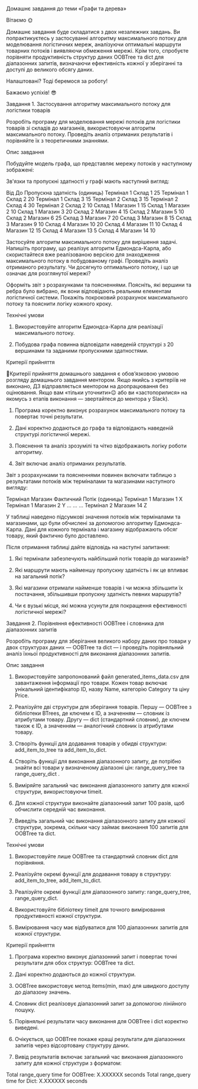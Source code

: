 
Домашнє завдання до теми «Графи та дерева»



Вітаємо 🌞

Домашнє завдання буде складатися з двох незалежних завдань. Ви попрактикуєтесь у застосуванні алгоритму максимального потоку для моделювання логістичних мереж, аналізуючи оптимальні маршрути товарних потоків і виявляючи обмеження мережі. Крім того, спробуєте порівняти продуктивність структур даних OOBTree та dict для діапазонних запитів, визначаючи ефективність кожної у зберіганні та доступі до великого обсягу даних.

Налаштовані? Тоді беремося за роботу!

Бажаємо успіхів! 😎



Завдання 1. Застосування алгоритму максимального потоку для логістики товарів

Розробіть програму для моделювання мережі потоків для логістики товарів зі складів до магазинів, використовуючи алгоритм максимального потоку. Проведіть аналіз отриманих результатів і порівняйте їх з теоретичними знаннями.



Опис завдання

Побудуйте модель графа, що представляє мережу потоків у наступному зображені:






Зв'язки та пропускні здатності у графі мають наступний вигляд:

Від	До	Пропускна здатність (одиниць)
Термінал 1	Склад 1	25
Термінал 1	Склад 2	20
Термінал 1	Склад 3	15
Термінал 2	Склад 3	15
Термінал 2	Склад 4	30
Термінал 2	Склад 2	10
 Склад 1	Магазин  1	15
 Склад 1	Магазин  2	10
Склад 1	Магазин 3	20
Склад 2	Магазин  4	15
Склад 2	Магазин 5	10
Склад 2	Магазин 6	25
Склад 3	Магазин 7	20
Склад 3	Магазин 8	15
Склад 3	Магазин 9	10
Склад 4	Магазин 10	20
Склад 4	Магазин 11	10
Склад 4	Магазин 12	15
Склад 4	Магазин 13	5
Склад 4	Магазин 14	10


Застосуйте алгоритм максимального потоку для вирішення задачі. Напишіть програму, що реалізує алгоритм Едмондса-Карпа, або скористайтеся вже реалізованою версією для знаходження максимального потоку в побудованому графі. Проведіть аналіз отриманого результату. Чи досягнуто оптимального потоку, і що це означає для розглянутої мережі?

Оформіть звіт з розрахунками та поясненнями. Поясніть, які вершини та ребра було вибрано, як вони відповідають реальним елементам логістичної системи. Покажіть покроковий розрахунок максимального потоку та пояснити логіку кожного кроку.



Технічні умови

1. Використовуйте алгоритм Едмондса-Карпа для реалізації максимального потоку.

2. Побудова графа повинна відповідати наведеній структурі з 20 вершинами та заданими пропускними здатностями.



Критерії прийняття﻿

 📌Критерії прийняття домашнього завдання є обов’язковою умовою розгляду домашнього завдання ментором. Якщо якийсь з критеріїв не виконано, ДЗ відправляється ментором на доопрацювання без оцінювання. Якщо вам «тільки уточнити»😉 або ви «застопорилися» на якомусь з етапів виконання — звертайтеся до ментора у Slack).
1. Програма коректно виконує розрахунок максимального потоку та повертає точні результати.

2. Дані коректно додаються до графа та відповідають наведеній структурі логістичної мережі.

3. Пояснення та аналіз зрозумілі та чітко відображають логіку роботи алгоритму.

4. Звіт включає аналіз отриманих результатів.



Звіт з розрахунками та поясненнями повинен включати таблицю з результатами потоків між терміналами та магазинами наступного вигляду:

Термінал	Магазин	Фактичний Потік (одиниць)
Термінал 1	Магазин 1	X
Термінал 1	Магазин 2	Y
…	…	…
Термінал 2	Магазин 14	Z


У таблиці наведено підсумкові значення потоків між терміналами та магазинами, що були обчислені за допомогою алгоритму Едмондса-Карпа. Дані для кожного термінала і магазину відображають обсяг товару, який фактично було доставлено.



Після отримання таблиці дайте відповідь на наступні запитання:

1. Які термінали забезпечують найбільший потік товарів до магазинів?

2. Які маршрути мають найменшу пропускну здатність і як це впливає на загальний потік?

3. Які магазини отримали найменше товарів і чи можна збільшити їх постачання, збільшивши пропускну здатність певних маршрутів?

4. Чи є вузькі місця, які можна усунути для покращення ефективності логістичної мережі?





Завдання 2. Порівняння ефективності OOBTree і словника для діапазонних запитів



Розробіть програму для зберігання великого набору даних про товари у двох структурах даних — OOBTree та dict — і проведіть порівняльний аналіз їхньої продуктивності для виконання діапазонних запитів.



Опис завдання

1. Використовуйте запропонований файл generated_items_data.csv для завантаження інформації про товари. Кожен товар включає унікальний ідентифікатор ID, назву Name, категорію Category та ціну Price.

2. Реалізуйте дві структури для зберігання товарів. Першу — OOBTree з бібліотеки BTrees, де ключем є ID, а значенням — словник із атрибутами товару. Другу — dict (стандартний словник), де ключем також є ID, а значенням — аналогічний словник із атрибутами товару.

3. Створіть функції для додавання товарів у обидві структури: add_item_to_tree та add_item_to_dict.

4. Створіть функції для виконання діапазонного запиту, де потрібно знайти всі товари у визначеному діапазоні цін: range_query_tree та range_query_dict .

5. Виміряйте загальний час виконання діапазонного запиту для кожної структури, використовуючи timeit.

6. Для кожної структури виконайте діапазонний запит 100 разів, щоб обчислити середній час виконання.

7. Виведіть загальний час виконання діапазонного запиту для кожної структури, зокрема, скільки часу займає виконання 100 запитів для OOBTree та dict.



Технічні умови

1. Використовуйте лише OOBTree та стандартний словник dict для порівняння.

2. Реалізуйте окремі функції для додавання товару в структуру: add_item_to_tree, add_item_to_dict.

3. Реалізуйте окремі функції для діапазонного запиту: range_query_tree, range_query_dict.

4. Використовуйте бібліотеку timeit для точного вимірювання продуктивності кожної структури.

5. Вимірювання часу має відбуватися для 100 діапазонних запитів для кожної структури.



Критерії прийняття

1. Програма коректно виконує діапазонний запит і повертає точні результати для обох структур: OOBTree та dict.

2. Дані коректно додаються до кожної структури.

3. OOBTree використовує метод items(min, max) для швидкого доступу до діапазону значень.

4. Словник dict реалізовує діапазонний запит за допомогою лінійного пошуку.

5. Порівняльні результати часу виконання для OOBTree і dict коректно виведені.

6. Очікується, що OOBTree покаже кращі результати для діапазонних запитів через відсортовану структуру даних.

7. Вивід результатів включає загальний час виконання діапазонного запиту для кожної структури з форматом:

Total range_query time for OOBTree: X.XXXXXX seconds
Total range_query time for Dict: X.XXXXXX seconds
